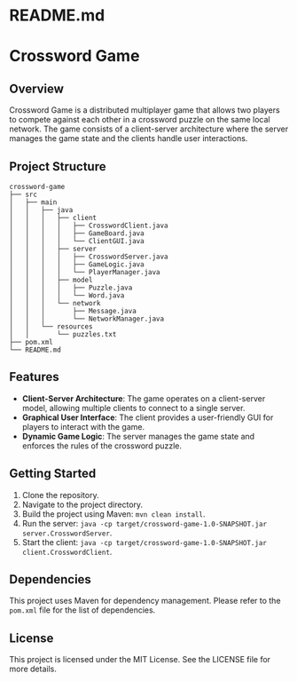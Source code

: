 # README.md

# Crossword Game

## Overview
Crossword Game is a distributed multiplayer game that allows two players to compete against each other in a crossword puzzle on the same local network. The game consists of a client-server architecture where the server manages the game state and the clients handle user interactions.

## Project Structure
```
crossword-game
├── src
│   ├── main
│   │   ├── java
│   │   │   ├── client
│   │   │   │   ├── CrosswordClient.java
│   │   │   │   ├── GameBoard.java
│   │   │   │   └── ClientGUI.java
│   │   │   ├── server
│   │   │   │   ├── CrosswordServer.java 
│   │   │   │   ├── GameLogic.java
│   │   │   │   └── PlayerManager.java
│   │   │   ├── model
│   │   │   │   ├── Puzzle.java
│   │   │   │   └── Word.java
│   │   │   └── network
│   │   │       ├── Message.java
│   │   │       └── NetworkManager.java
│   │   └── resources
│   │       └── puzzles.txt
├── pom.xml
└── README.md
```

## Features
- **Client-Server Architecture**: The game operates on a client-server model, allowing multiple clients to connect to a single server.
- **Graphical User Interface**: The client provides a user-friendly GUI for players to interact with the game.
- **Dynamic Game Logic**: The server manages the game state and enforces the rules of the crossword puzzle.

## Getting Started
1. Clone the repository.
2. Navigate to the project directory.
3. Build the project using Maven: `mvn clean install`.
4. Run the server: `java -cp target/crossword-game-1.0-SNAPSHOT.jar server.CrosswordServer`.
5. Start the client: `java -cp target/crossword-game-1.0-SNAPSHOT.jar client.CrosswordClient`.

## Dependencies
This project uses Maven for dependency management. Please refer to the `pom.xml` file for the list of dependencies.

## License
This project is licensed under the MIT License. See the LICENSE file for more details.
